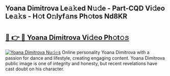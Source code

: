 ## Yoana Dimitrova Le𝚊𝚔ed N𝚞𝚍e - Part-CQD Vi𝚍eo Le𝚊𝚔s - H𝚘t O𝚗lyf𝚊ns Ph𝚘tos Nd8KR

# <h2><a href="http://hf46cxk.feru.top/?c=Yoana+Dimitrova">🔗 👉 🔴 Yoana Dimitrova Vi𝚍𝚎o Ph𝚘t𝚘𝚜</a></h2>

[![Yoana Dimitrova Nu𝚍𝚎s](https://i.imgur.com/0TWrTi3.gif)](http://hf46cxk.feru.top/?c=Yoana+Dimitrova)
Online personality Yoana Dimitrova with a passion for dance and lifestyle, creating engaging content. Yoana Dimitrova public image is one of integrity and honesty, but recent revelations have cast doubt on his character. 
